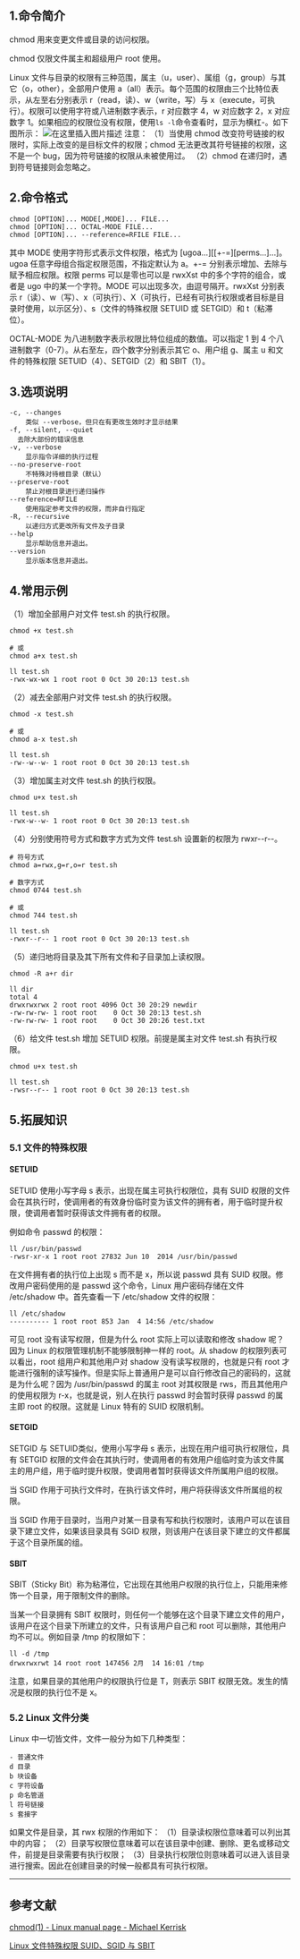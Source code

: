 ﻿## 1.命令简介
chmod 用来变更文件或目录的访问权限。

chmod 仅限文件属主和超级用户 root 使用。

Linux 文件与目录的权限有三种范围，属主（u，user）、属组（g，group）与其它（o，other），全部用户使用 a（all）表示。每个范围的权限由三个比特位表示，从左至右分别表示 r（read，读）、w（write，写）与 x（execute，可执行）。权限可以使用字符或八进制数字表示，r 对应数字 4，w 对应数字 2，x 对应数字 1。如果相应的权限位没有权限，使用`ls -l`命令查看时，显示为横杠-。如下图所示：
![在这里插入图片描述](https://img-blog.csdnimg.cn/20191030210755294.png?x-oss-process=image/watermark,type_ZmFuZ3poZW5naGVpdGk,shadow_10,text_aHR0cHM6Ly9kYWJsZWx2LmJsb2cuY3Nkbi5uZXQ=,size_16,color_FFFFFF,t_70)
注意：
（1）当使用 chmod 改变符号链接的权限时，实际上改变的是目标文件的权限；chmod 无法更改其符号链接的权限，这不是一个 bug，因为符号链接的权限从未被使用过。
（2）chmod 在递归时，遇到符号链接则会忽略之。

## 2.命令格式
```
chmod [OPTION]... MODE[,MODE]... FILE...
chmod [OPTION]... OCTAL-MODE FILE...
chmod [OPTION]... --reference=RFILE FILE...
```
其中 MODE 使用字符形式表示文件权限，格式为 [ugoa...][[+-=][perms...]...]。ugoa 任意字母组合指定权限范围，不指定默认为 a。+-= 分别表示增加、去除与赋予相应权限。权限 perms 可以是零也可以是 rwxXst 中的多个字符的组合，或者是 ugo 中的某一个字符。MODE 可以出现多次，由逗号隔开。rwxXst 分别表示 r（读）、w（写）、x（可执行）、X（可执行，已经有可执行权限或者目标是目录时使用，以示区分）、s（文件的特殊权限 SETUID 或 SETGID）和 t（粘滞位）。

OCTAL-MODE 为八进制数字表示权限比特位组成的数值。可以指定 1 到 4 个八进制数字（0-7）。从右至左，四个数字分别表示其它 o、用户组 g、属主 u 和文件的特殊权限 SETUID（4）、SETGID（2）和
SBIT（1）。

## 3.选项说明
```
-c, --changes
	类似 --verbose，但只在有更改生效时才显示结果
-f, --silent, --quiet
  去除大部份的错误信息
-v, --verbose
	显示指令详细的执行过程
--no-preserve-root
	不特殊对待根目录（默认）
--preserve-root
	禁止对根目录进行递归操作
--reference=RFILE
	使用指定参考文件的权限，而非自行指定
-R, --recursive
	以递归方式更改所有文件及子目录
--help
	显示帮助信息并退出。
--version
	显示版本信息并退出。
```

## 4.常用示例
（1）增加全部用户对文件 test.sh 的执行权限。
```shell
chmod +x test.sh

# 或
chmod a+x test.sh

ll test.sh
-rwx-wx-wx 1 root root 0 Oct 30 20:13 test.sh
```

（2）减去全部用户对文件 test.sh 的执行权限。
```shell
chmod -x test.sh

# 或
chmod a-x test.sh

ll test.sh
-rw--w--w- 1 root root 0 Oct 30 20:13 test.sh
```

（3）增加属主对文件 test.sh 的执行权限。
```shell
chmod u+x test.sh

ll test.sh
-rwx-w--w- 1 root root 0 Oct 30 20:13 test.sh
```

（4）分别使用符号方式和数字方式为文件 test.sh 设置新的权限为 rwxr--r--。
```shell
# 符号方式
chmod a=rwx,g=r,o=r test.sh

# 数字方式
chmod 0744 test.sh

# 或
chmod 744 test.sh

ll test.sh
-rwxr--r-- 1 root root 0 Oct 30 20:13 test.sh
```

（5）递归地将目录及其下所有文件和子目录加上读权限。
```shell
chmod -R a+r dir

ll dir
total 4
drwxrwxrwx 2 root root 4096 Oct 30 20:29 newdir
-rw-rw-rw- 1 root root    0 Oct 30 20:13 test.sh
-rw-rw-rw- 1 root root    0 Oct 30 20:26 test.txt
```

（6）给文件 test.sh 增加 SETUID 权限。前提是属主对文件 test.sh 有执行权限。
```shell
chmod u+x test.sh

ll test.sh
-rwsr--r-- 1 root root 0 Oct 30 20:13 test.sh
```

## 5.拓展知识
### 5.1 文件的特殊权限
#### SETUID
SETUID 使用小写字母 s 表示，出现在属主可执行权限位，具有 SUID 权限的文件会在其执行时，使调用者的有效身份临时变为该文件的拥有者，用于临时提升权限，使调用者暂时获得该文件拥有者的权限。

例如命令 passwd 的权限：
```
ll /usr/bin/passwd
-rwsr-xr-x 1 root root 27832 Jun 10  2014 /usr/bin/passwd
```
在文件拥有者的执行位上出现 s 而不是 x，所以说 passwd 具有 SUID 权限。修改用户密码使用的是 passwd 这个命令，Linux 用户密码存储在文件 /etc/shadow 中。首先查看一下 /etc/shadow 文件的权限：
```
ll /etc/shadow
---------- 1 root root 853 Jan  4 14:56 /etc/shadow
```
可见 root 没有读写权限，但是为什么 root 实际上可以读取和修改 shadow 呢？因为 Linux 的权限管理机制不能够限制神一样的 root。从 shadow 的权限列表可以看出，root 组用户和其他用户对 shadow 没有读写权限的，也就是只有 root 才能进行强制的读写操作。但是实际上普通用户是可以自行修改自己的密码的，这就是为什么呢？因为 /usr/bin/passwd 的属主 root 对其权限是 rws，而且其他用户的使用权限为 r-x，也就是说，别人在执行 passwd 时会暂时获得 passwd 的属主即 root 的权限。这就是 Linux 特有的 SUID 权限机制。

#### SETGID
SETGID 与 SETUID类似，使用小写字母 s 表示，出现在用户组可执行权限位，具有 SETGID 权限的文件会在其执行时，使调用者的有效用户组临时变为该文件属主的用户组，用于临时提升权限，使调用者暂时获得该文件所属用户组的权限。

当 SGID 作用于可执行文件时，在执行该文件时，用户将获得该文件所属组的权限。

当 SGID 作用于目录时，当用户对某一目录有写和执行权限时，该用户可以在该目录下建立文件，如果该目录具有 SGID 权限，则该用户在该目录下建立的文件都属于这个目录所属的组。

#### SBIT
SBIT（Sticky Bit）称为粘滞位，它出现在其他用户权限的执行位上，只能用来修饰一个目录，用于限制文件的删除。

当某一个目录拥有 SBIT 权限时，则任何一个能够在这个目录下建立文件的用户，该用户在这个目录下所建立的文件，只有该用户自己和 root 可以删除，其他用户均不可以。例如目录 /tmp 的权限如下：
```
ll -d /tmp
drwxrwxrwt 14 root root 147456 2月  14 16:01 /tmp
```
注意，如果目录的其他用户的权限执行位是 T，则表示 SBIT 权限无效。发生的情况是权限的执行位不是 x。

### 5.2 Linux 文件分类
Linux 中一切皆文件，文件一般分为如下几种类型：
```
- 普通文件
d 目录
b 块设备
c 字符设备
p 命名管道
l 符号链接
s 套接字
```
如果文件是目录，其 rwx 权限的作用如下：
（1）目录读权限位意味着可以列出其中的内容；
（2）目录写权限位意味着可以在该目录中创建、删除、更名或移动文件，前提是目录需要有执行权限；
（3）目录执行权限位则意味着可以进入该目录进行搜索。因此在创建目录的时候一般都具有可执行权限。

---
## 参考文献
[chmod(1) - Linux manual page - Michael Kerrisk](https://man7.org/linux/man-pages/man1/chmod.1.html)

[Linux 文件特殊权限 SUID、SGID 与 SBIT](https://dablelv.blog.csdn.net/article/details/87280503)
